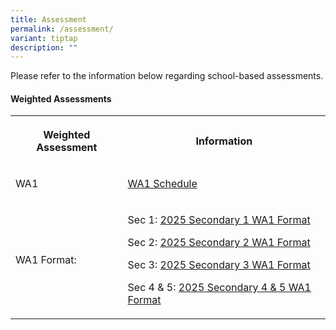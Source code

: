 ```yaml
---
title: Assessment
permalink: /assessment/
variant: tiptap
description: ""
---
```

<p>Please refer to the information below regarding school-based assessments.</p>
<h4>Weighted Assessments</h4>
<table style="minWidth: 50px">
<colgroup>
<col>
<col>
</colgroup>
<tbody>
<tr>
<th rowspan="1" colspan="1">
<p>Weighted Assessment</p>
</th>
<th rowspan="1" colspan="1">
<p>Information</p>
</th>
</tr>
<tr>
<td rowspan="1" colspan="1">
<p>WA1</p>
</td>
<td rowspan="1" colspan="1">
<p><a href="/files/Assessment/2025_WA1_Information_for_website_final.pdf" rel="noopener nofollow" target="_blank">WA1 Schedule</a>
</p>
</td>
</tr>
<tr>
<td rowspan="1" colspan="1">
<p>WA1 Format:</p>
</td>
<td rowspan="1" colspan="1">
<p>Sec 1: <a href="/files/Assessment/2025_Secondary_1_WA1_Format.pdf" rel="noopener nofollow" target="_blank">2025 Secondary 1 WA1 Format</a>
</p>
<p>Sec 2: <a href="/files/Assessment/2025_Secondary_2_WA1_Format.pdf" rel="noopener nofollow" target="_blank">2025 Secondary 2 WA1 Format</a>
</p>
<p>Sec 3: <a href="/files/Assessment/2025_Secondary_3_WA1_Format.pdf" rel="noopener nofollow" target="_blank">2025 Secondary 3 WA1 Format</a>
</p>
<p>Sec 4 &amp; 5: <a href="/files/Assessment/2025_Secondary_4_5_WA1_Format_Final.pdf" rel="noopener nofollow" target="_blank">2025 Secondary 4 &amp; 5 WA1 Format</a>
</p>
</td>
</tr>
</tbody>
</table>
<p></p>